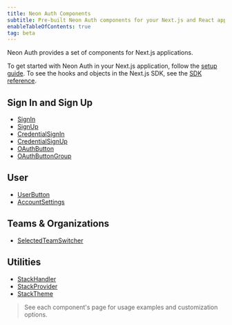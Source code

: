 ```yaml
---
title: Neon Auth Components
subtitle: Pre-built Neon Auth components for your Next.js and React apps
enableTableOfContents: true
tag: beta
---
```


Neon Auth provides a set of components for Next.js applications.

To get started with Neon Auth in your Next.js application, follow the [setup guide](/docs/guides/neon-auth). To see the hooks and objects in the Next.js SDK, see the [SDK reference](/docs/neon-auth/sdk).

## Sign In and Sign Up

- [SignIn](/docs/neon-auth/components/sign-in)
- [SignUp](/docs/neon-auth/components/sign-up)
- [CredentialSignIn](/docs/neon-auth/components/credential-sign-in)
- [CredentialSignUp](/docs/neon-auth/components/credential-sign-up)
- [OAuthButton](/docs/neon-auth/components/oauth-button)
- [OAuthButtonGroup](/docs/neon-auth/components/oauth-button-group)

## User

- [UserButton](/docs/neon-auth/components/user-button)
- [AccountSettings](/docs/neon-auth/components/account-settings)

## Teams & Organizations

- [SelectedTeamSwitcher](/docs/neon-auth/components/selected-team-switcher)

## Utilities

- [StackHandler](/docs/neon-auth/components/stack-handler)
- [StackProvider](/docs/neon-auth/components/stack-provider)
- [StackTheme](/docs/neon-auth/components/stack-theme)

> See each component's page for usage examples and customization options.
